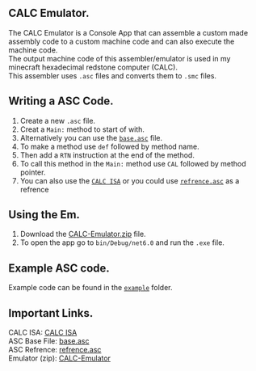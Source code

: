 CALC Emulator.
-
The CALC Emulator is a Console App that can assemble a custom made assembly code to a custom machine code and can also execute the machine code. <br>
The output machine code of this assembler/emulator is used in my minecraft hexadecimal redstone computer (CALC). <br>
This assembler uses `.asc` files and converts them to `.smc` files. <br>

Writing a ASC Code.
-
1. Create a new `.asc` file.
2. Creat a `Main:` method to start of with.
3. Alternatively you can use the [`base.asc`](#important-links) file.
4. To make a method use `def` followed by method name.
5. Then add a `RTN` instruction at the end of the method.
6. To call this method in the `Main:` method use `CAL` followed by method pointer.
7. You can also use the [`CALC ISA`](#important-links) or you could use [`refrence.asc`](#important-links) as a refrence

Using the Em.
-
1. Download the [CALC-Emulator.zip](#important-links) file.
2. To open the app go to `bin/Debug/net6.0` and run the `.exe` file.

Example ASC code.
-
Example code can be found in the <a href="CALC-Emulator/example">`example`</a> folder.

Important Links.
-
CALC ISA: [CALC ISA](https://docs.google.com/spreadsheets/d/1cAkJrPHr2NaB6NzkKBMjP4aPQQalOxp-QOafpjYkXTk/edit?usp=sharing)<br>
ASC Base File: [base.asc](CALC-Emulator/base.asc)<br>
ASC Refrence: [refrence.asc](CALC-Emulator/refrence.asc)<br>
Emulator (zip): [CALC-Emulator](CALC-Emulator.zip)

